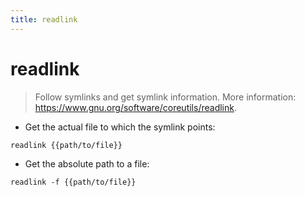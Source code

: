 ```yaml
---
title: readlink
---
```

# readlink

> Follow symlinks and get symlink information.
> More information: <https://www.gnu.org/software/coreutils/readlink>.

- Get the actual file to which the symlink points:

`readlink {{path/to/file}}`

- Get the absolute path to a file:

`readlink -f {{path/to/file}}`
